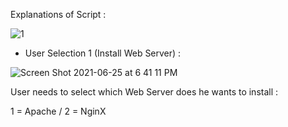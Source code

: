 Explanations of Script : 

![1](https://user-images.githubusercontent.com/86099683/123456966-bcfe3180-d5e3-11eb-8544-0c2f745ea899.png)



- User Selection 1 (Install Web Server) :

![Screen Shot 2021-06-25 at 6 41 11 PM](https://user-images.githubusercontent.com/86099683/123458244-1e72d000-d5e5-11eb-9927-e0016ab83bb0.png)


User needs to select which Web Server does he wants to install : 

1 = Apache   /   2 = NginX
